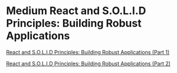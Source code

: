 # Medium React and S.O.L.I.D Principles: Building Robust Applications

[React and S.O.L.I.D Principles: Building Robust Applications (Part 1)](https://medium.com/@tech-adventurer/react-and-s-o-l-i-d-principles-building-robust-applications-part-1-7423a2313517?source=friends_link&sk=698566425397cece6a03aed6c4fcc3c8)

[React and S.O.L.I.D Principles: Building Robust Applications (Part 2)](https://medium.com/@tech-adventurer/react-and-s-o-l-i-d-principles-building-robust-applications-part-2-0f1bd04c6915?source=friends_link&sk=3e09e1d87f0d1592f847d671f39685c6)
